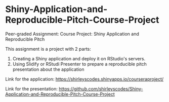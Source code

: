 # Shiny-Application-and-Reproducible-Pitch-Course-Project
Peer-graded Assignment: Course Project: Shiny Application and Reproducible Pitch

This assignment is a project with 2 parts:
1. Creating a Shiny application and deploy it on RStudio's servers.
2. Using Slidify or RStudi Presenter to prepare a reproducible pitch presentation about the application


Link for the application:
<https://shirleyscodes.shinyapps.io/courseraproject/>


Link for the presentation:
<https://github.com/shirleyscodes/Shiny-Application-and-Reproducible-Pitch-Course-Project>
